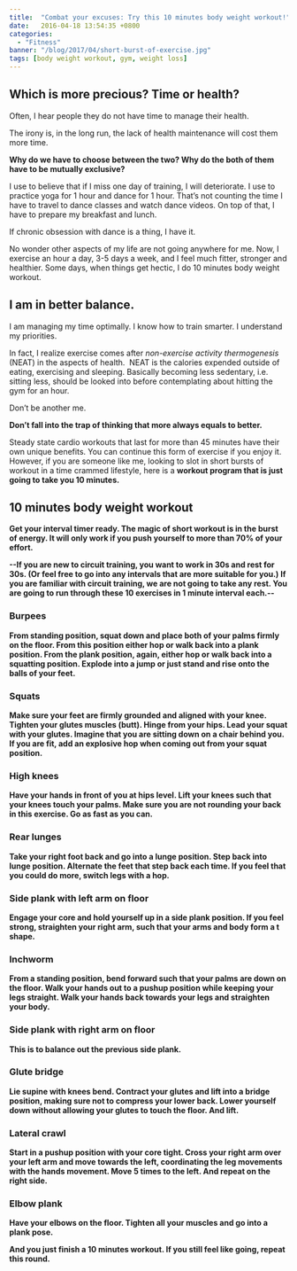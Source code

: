 ```yaml
---
title:  "Combat your excuses: Try this 10 minutes body weight workout!"
date:   2016-04-18 13:54:35 +0800
categories:
  - "Fitness"
banner: "/blog/2017/04/short-burst-of-exercise.jpg"
tags: [body weight workout, gym, weight loss]
---
```


Which is more precious? Time or health?
------
Often, I hear people they do not have time to manage their health.

The irony is, in the long run, the lack of health maintenance will cost them more time.

**Why do we have to choose between the two? Why do the both of them have to be mutually exclusive?**

I use to believe that if I miss one day of training, I will deteriorate. I use to practice yoga for 1 hour and dance for 1 hour. That’s not counting the time I have to travel to dance classes and watch dance videos. On top of that, I have to prepare my breakfast and lunch.

If chronic obsession with dance is a thing, I have it.

No wonder other aspects of my life are not going anywhere for me. Now, I exercise an hour a day, 3-5 days a week, and I feel much fitter, stronger and healthier. Some days, when things get hectic, I do 10 minutes body weight workout.

I am in better balance.
------
I am managing my time optimally. I know how to train smarter. I understand my priorities.

In fact, I realize exercise comes after _non-exercise activity thermogenesis_ (NEAT) in the aspects of health.  NEAT is the calories expended outside of eating, exercising and sleeping. Basically becoming less sedentary, i.e. sitting less, should be looked into before contemplating about hitting the gym for an hour.

Don’t be another me.

**Don’t fall into the trap of thinking that more always equals to better.**

Steady state cardio workouts that last for more than 45 minutes have their own unique benefits. You can continue this form of exercise if you enjoy it. However, if you are someone like me, looking to slot in short bursts of workout in a time crammed lifestyle, here is a <strong>workout program that is just going to take you 10 minutes.

10 minutes body weight workout
------
Get your interval timer ready. The magic of short workout is in the burst of energy. It will only work if you push yourself to more than 70% of your effort.

--If you are new to circuit training, you want to work in 30s and rest for 30s. (Or feel free to go into any intervals that are more suitable for you.)
If you are familiar with circuit training, we are not going to take any rest. You are going to run through these 10 exercises in 1 minute interval each.--

### Burpees

From standing position, squat down and place both of your palms firmly on the floor. From this position either hop or walk back into a plank position. From the plank position, again, either hop or walk back into a squatting position. Explode into a jump or just stand and rise onto the balls of your feet.

### Squats
Make sure your feet are firmly grounded and aligned with your knee. Tighten your glutes muscles (butt). Hinge from your hips. Lead your squat with your glutes. Imagine that you are sitting down on a chair behind you. If you are fit, add an explosive hop when coming out from your squat position.

### High knees
Have your hands in front of you at hips level. Lift your knees such that your knees touch your palms. Make sure you are not rounding your back in this exercise. Go as fast as you can.

### Rear lunges
Take your right foot back and go into a lunge position. Step back into lunge position. Alternate the feet that step back each time. If you feel that you could do more, switch legs with a hop.

### Side plank with left arm on floor
Engage your core and hold yourself up in a side plank position. If you feel strong, straighten your right arm, such that your arms and body form a t shape.

### Inchworm
From a standing position, bend forward such that your palms are down on the floor. Walk your hands out to a pushup position while keeping your legs straight. Walk your hands back towards your legs and straighten your body.

### Side plank with right arm on floor
This is to balance out the previous side plank.

### Glute bridge
Lie supine with knees bend. Contract your glutes and lift into a bridge position, making sure not to compress your lower back. Lower yourself down without allowing your glutes to touch the floor. And lift.

### Lateral crawl
Start in a pushup position with your core tight. Cross your right arm over your left arm and move towards the left, coordinating the leg movements with the hands movement. Move 5 times to the left. And repeat on the right side.

### Elbow plank
Have your elbows on the floor. Tighten all your muscles and go into a plank pose.

And you just finish a 10 minutes workout. If you still feel like going, repeat this round.
